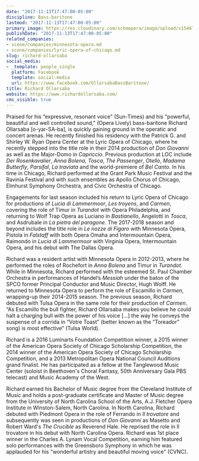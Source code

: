 ```yaml
---
date: "2017-11-13T17:47:00-05:00"
discipline: Bass-baritone
lastmod: "2017-11-13T17:47:00-05:00"
primary_image: https://res.cloudinary.com/schmopera/image/upload/v1546739198/media/2019/01/RichardOllarsaba.jpg
publishDate: "2017-11-13T17:47:00-05:00"
related_companies:
- scene/companies/minnesota-opera.md
- scene/companies/lyric-opera-of-chicago.md
slug: richard-ollarsaba
social_media:
- _template: people_single
  platform: Facebook
  template: social-media
  url: https://www.facebook.com/OllarsabaBassBaritone/
title: Richard Ollarsaba
website: https://www.richardollarsaba.com/
cms_visible: true
---
```

Praised	for	his	“expressive, resonant voice" (Sun-Times) and his "powerful,	beautiful	 and	 well	 controlled	 sound,"	 (Opera	 Lively) bass-baritone Richard Ollarsaba	[o-yar-SA-ba],	 is	 quickly gaining	ground	 in	 the	 operatic	and	 concert arenas.	 He	 recently	 finished	 his	 residency	 with the	 Patrick	 G.	 and	 Shirley	 W.	 Ryan	Opera	 Center	at	 the	 Lyric	Opera	 of	 Chicago,	where	he	recently	 stepped	 into	 the	 title	 role	 in	 their	 2014	 production	 of *Don	 Giovanni* as 	 well	 as	 the Major-Domo	 in	 *Capriccio*. Previous	 production	 at LOC	 include *Der	Rosenkavalier*, *Anna	 Bolena*,	 *Tosca*,	 *The	 Passenger*,	 *Otello*,	 *Madama	 Butterfly*, *Parsifal*, *La	traviata* and	the	world-premiere	of *Bel	Canto*. In	his	time	 in	Chicago,	Richard	performed	at the Grant	Park	Music	Festival	and	the	Ravinia	 Festival	 and	 with	 such	 ensembles	 as	 Apollo	 Chorus	 of	 Chicago,	 Elmhurst	 Symphony	Orchestra,	and	Civic	Orchestra	of	Chicago.

Engagements for last season included his return to Lyric Opera of Chicago for productions of *Lucia di Lammermoor*, *Les troyens*, and *Carmen*, covering the role of Timur in *Turandot* with Opera Philadelphia, and returning to Wolf Trap Opera as Luciano in *Bastianello*, Angelotti in *Tosca*, and Asdrubale in *La pietra del paragone*. The 2017-2018 season and beyond includes the title role in *Le nozze di Figaro* with Minnesota Opera, Pistola in *Falstaff* with both Opera Omaha and Intermountain Opera, Raimondo in *Lucia di Lammermoor* with Virginia Opera, Intermountain Opera, and his debut with The Dallas Opera.

Richard	was	a	resident	artist	with	Minnesota	Opera	in	2012-2013,	where	he	performed	the	roles	of	Rochefort	in	*Anna	 Bolena* and	Timur	in	*Turandot*.	While	in	Minnesota,	Richard performed	with	the	esteemed	St.	Paul	Chamber	Orchestra	 in	 performances	 of	 Handel’s	 *Messiah*	 under	 the	 baton	 of	 the	 SPCO	 former	 Principal	 Conductor	 and	 Music	 Director, Hugh	Wolff.	He	returned	to	Minnesota	Opera	to	perform	the	role	of	Escamillo	in	*Carmen*,	wrapping-up	their	2014-2015	 season.	The	previous	season,	Richard	debuted	with	Tulsa	Opera in	the	same	role	 for	their	production	of	*Carmen*.	“As Escamillo	the	bull	fighter,	Richard	Ollarsaba	makes	you	believe	he	could	halt	a	charging	bull	with	the	power of	his	voice	[...]	 the	 way	 he	 conveys	 the	 suspense	 of	 a	 corrida	 in	 “Votre	 Toast”	 (better	 known	 as	 the	 “Toreador”	 song)	 is	 most	 effective”	(Tulsa	World).

Richard	is	a	2016	Luminarts	Foundation	Competition	winner,	a	2015	winner	of	the	American	Opera	Society	of	Chicago	 Scholarship	 Competition,	the	 2014	winner	 of	 the	American	Opera	Society	 of	Chicago	Scholarship	Competition, and	a	2013	Metropolitan	Opera	National	Council	Auditions	grand finalist.	He	has	participated	as	a	fellow	at	the	Tanglewood	Music	 Center	(soloist	in	 Beethoven's	Choral	Fantasy,	 50th Anniversary	Gala	 PBS	 telecast)	and	Music	Academy	 of	 the West.	

Richard	earned	his	Bachelor	of	Music	degree	from	the	Cleveland Institute	of	Music	and	holds	a	post-graduate	certificate	and	Master	of	Music	degree	 from	 the	University	of	North Carolina	School	of	 the	Arts,	A.J.	Fletcher	Opera Institute	in	Winston-Salem,	North	Carolina.	In	North	Carolina,	Richard	debuted	with	Piedmont	Opera	in	the	role	of	Ferrando	in *Il	trovatore*	and	 subsequently	was	 seen	in	 productions	 of *Don	Giovanni*	as	Masetto	and	 Robert	Ward's	*The	 Crucible* as Reverend	Hale.	He	reprised	the	role	in	Il	trovatore	in	his	debut	with	North	Carolina	Opera.	Richard	was	1st	place winner in	the	Charles	A.	Lynam	Vocal	Competition,	earning	him	featured	solo	performances	with	the	Greensboro	Symphony	in	which	he	was	applauded	for	his	"wonderful	artistry	and	beautiful moving	voice"	(CVNC).